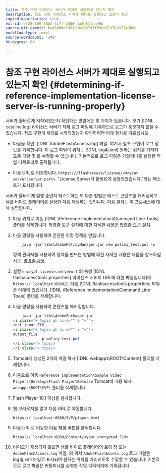 ```yaml
---
title: 참조 구현 라이선스 서버가 제대로 실행되고 있는지 확인
description: 참조 구현 라이선스 서버가 제대로 실행되고 있는지 확인
copied-description: true
exl-id: ef28e169-f8d2-4c7f-b606-aa4e811aae9b
source-git-commit: be43bbbd1051886c8979ff590a3197b2a7249b6a
workflow-type: tm+mt
source-wordcount: '349'
ht-degree: 0%

---
```


# 참조 구현 라이선스 서버가 제대로 실행되고 있는지 확인 {#determining-if-reference-implementation-license-server-is-running-properly}

서버가 올바르게 시작되었는지 확인하는 방법에는 몇 가지가 있습니다. 보기 [!DNL catalina.log] 라이선스 서버가 자체 로그 파일에 기록하므로 로그가 충분하지 않을 수 있습니다. 참조 구현이 제대로 시작되었는지 확인하려면 아래 절차를 따르십시오.

* 다음을 확인: [!DNL AdobeFlashAccess.log] 파일. 여기서 참조 구현이 로그 정보를 기록합니다. 이 로그 파일의 위치는 [!DNL log4j.xml] 원하는 위치를 가리키도록 파일 및 를 수정할 수 있습니다. 기본적으로 로그 파일은 카탈리나를 실행한 작업 디렉토리로 출력됩니다.

* 다음 URL로 이동합니다. `https:///flashaccess/license/v4<your server:server port>`. &quot;License Server가 올바르게 설정되었습니다.&quot;라는 텍스트가 표시됩니다.

서버가 올바르게 실행 중인지 테스트하는 또 다른 방법은 테스트 콘텐츠를 패키징하고 샘플 비디오 플레이어를 설정한 다음 재생하는 것입니다. 다음 절차는 이 프로세스에 대해 설명합니다.

1. 다음 위치로 이동 [!DNL \Reference Implementation\Command Line Tools] 폴더를 삭제합니다. 명령줄 도구 설치에 대한 자세한 내용은 [명령줄 도구 설치](../aaxs-reference-implementations/command-line-tools/aaxs-ref-impl-command-line-overview.md#installing-the-command-line-tools).

1. 다음 명령을 사용하여 간단한 익명 정책을 만듭니다.

   ```
       java -jar libs\AdobePolicyManager.jar new policy_test.pol -x
   ```

   정책 관리자를 사용하여 정책을 만드는 방법에 대한 자세한 내용은 다음을 참조하십시오. [명령줄 사용](../aaxs-reference-implementations/command-line-tools/policy-manager/command-line-usage.md).

1. 설정 `encrypt.license.serverurl` 의 속성 [!DNL flashaccesstools.properties] 라이센스 서버의 URL에 대한 파일입니다(예: `https:// localhost:8080/`). 다음 [!DNL flashaccesstools.properties] 파일은 아래에 있습니다. [!DNL \Reference Implementation\Command Line Tools] 폴더를 삭제합니다.

1. 다음 명령을 사용하여 콘텐츠를 패키징합니다.

   ```java
       java -jar libs\AdobePackager.jar  
   <i class="+ topic ph hi-d="" i "="">
   test_input_FLV  
   <i class="+ topic ph hi-d="" i "="">
   output_file  
               -p policy_test.pol 
   </i class="+ topic> 
   </i class="+ topic>
   ```

1. Tomcat에 생성된 2개의 파일 복사 [!DNL webapps\ROOT\Content] 폴더를 삭제합니다.
1. 다음으로 이동 `Reference Implementation\Sample Video Players\Desktop\Flash Player\Release` Tomcat에 내용 복사 `webapps\ROOT\SVP\` 폴더를 삭제합니다.
1. Flash Player 10.1 이상을 설치합니다.
1. 웹 브라우저를 열고 다음 URL로 이동합니다.

   `https:// localhost:8080/SVP/player.html`
1. 다음 URL로 이동한 다음 재생 버튼을 클릭합니다.

   `https:// localhost:8080/Content/<your_encrypted_FLV>`
1. 비디오가 재생되지 않으면 샘플 비디오 플레이어의 로깅 창 또는 `AdobeFlashAccess.log` 파일. 의 위치 `AdobeFlashAccess.log` 로그 파일은 log4j.xml 파일로 표시되며 원하는 위치를 가리키도록 수정할 수 있습니다. 기본적으로 로그 파일은 카탈리나를 실행한 작업 디렉터리에 기록됩니다.
